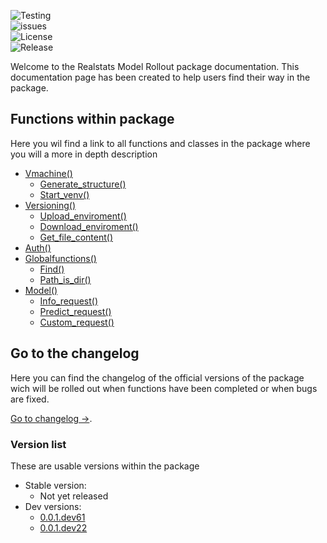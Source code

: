 ![Testing](https://img.shields.io/github/workflow/status/bharkema/realstatsmodelrollout/Python%20package%20testing?label=Testing&style=for-the-badge)
<br>
![issues](https://img.shields.io/github/issues/bharkema/realstatsmodelrollout?style=for-the-badge)
<br>
![License](https://img.shields.io/github/license/bharkema/RealstatsModelRollout?style=for-the-badge)
<br>
![Release](https://img.shields.io/github/v/release/bharkema/RealstatsModelRollout?style=for-the-badge)

Welcome to the Realstats Model Rollout package documentation. This documentation page has been created to help users find their way in the package.

## Functions within package
Here you wil find a link to all functions and classes in the package where you will a more in depth description
* [Vmachine()](https://bharkema.github.io/RealstatsModelRollout/classes/vmachine)
    * [Generate_structure()](https://bharkema.github.io/RealstatsModelRollout/functions/generate_structure_rework)
    * [Start_venv()](https://bharkema.github.io/RealstatsModelRollout/functions/start_venv)
* [Versioning()](https://bharkema.github.io/RealstatsModelRollout/classes/versioning)
    * [Upload_enviroment()](https://bharkema.github.io/RealstatsModelRollout/functions/upload_enviro)
    * [Download_enviroment()](https://bharkema.github.io/RealstatsModelRollout/functions/download_enviro)
    * [Get_file_content()](https://bharkema.github.io/RealstatsModelRollout/functions/download_file)
* [Auth()](https://bharkema.github.io/RealstatsModelRollout/classes/auth)
* [Globalfunctions()](https://bharkema.github.io/RealstatsModelRollout/classes/globalfunctions)
    * [Find()](https://bharkema.github.io/RealstatsModelRollout/functions/find)
    * [Path_is_dir()](https://bharkema.github.io/RealstatsModelRollout/functions/pathisdir)
* [Model()](https://bharkema.github.io/RealstatsModelRollout/classes/model)
    * [Info_request()](https://bharkema.github.io/RealstatsModelRollout/functions/model_info_request)
    * [Predict_request()](https://bharkema.github.io/RealstatsModelRollout/functions/model_predict_request)
    * [Custom_request()](https://bharkema.github.io/RealstatsModelRollout/functions/model_custom_request)

## Go to the changelog
Here you can find the changelog of the official versions of the package wich will be rolled out when functions have been completed or when bugs are fixed.

[Go to changelog ->](https://bharkema.github.io/RealstatsModelRollout/changelog).


### Version list
These are usable versions within the package
* Stable version:
    * Not yet released
* Dev versions:
    * [0.0.1.dev61](https://bharkema.github.io/RealstatsModelRollout/changelog)
    * [0.0.1.dev22](https://bharkema.github.io/RealstatsModelRollout/changelog)

